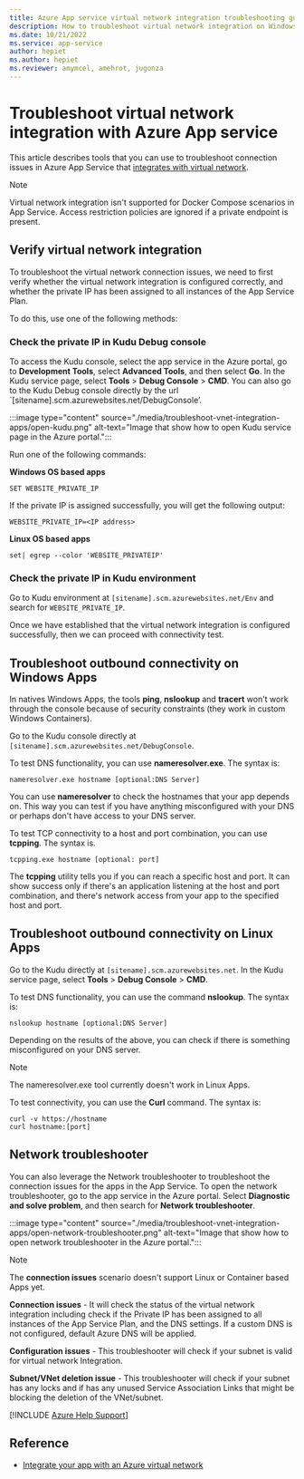 ```yaml
---
title: Azure App service virtual network integration troubleshooting guide
description: How to troubleshoot virtual network integration on Windows and Linux Apps
ms.date: 10/21/2022
ms.service: app-service
author: hepiet
ms.author: hepiet
ms.reviewer: amymcel, amehrot, jugonza
---
```

# Troubleshoot virtual network integration with Azure App service

This article describes tools that you can use to troubleshoot connection issues in Azure App Service that [integrates with virtual network](/azure/app-service/overview-vnet-integration).

> [!NOTE]
> Virtual network integration isn't supported for Docker Compose scenarios in App Service. Access restriction policies are ignored if a private endpoint is present.

## Verify virtual network integration

To troubleshoot the virtual network connection issues, we need to first verify whether the virtual network integration is configured correctly, and whether the private IP has been assigned to all instances of the App Service Plan.

To do this, use one of the following methods:

### Check the private IP in Kudu Debug console

To access the Kudu console, select the app service in the Azure portal, go to **Development Tools**, select **Advanced Tools**, and then select **Go**. In the Kudu service page, select **Tools** > **Debug Console** > **CMD**. You can also go to the Kudu Debug console directly by the url `[sitename].scm.azurewebsites.net/DebugConsole’.

:::image type="content" source="./media/troubleshoot-vnet-integration-apps/open-kudu.png" alt-text="Image that show how to open Kudu service page in the Azure portal.":::

Run one of the following commands:

**Windows OS based apps**

```console
SET WEBSITE_PRIVATE_IP
```
If the private IP is assigned successfully, you will get the following output:

```output
WEBSITE_PRIVATE_IP=<IP address>
```

**Linux OS based apps**

```console
set| egrep --color 'WEBSITE_PRIVATEIP'
```

### Check the private IP in Kudu environment

Go to Kudu environment at `[sitename].scm.azurewebsites.net/Env` and search for `WEBSITE_PRIVATE_IP`.

Once we have established that the virtual network integration is configured successfully, then we can proceed with connectivity test.

## Troubleshoot outbound connectivity on Windows Apps

In natives Windows Apps, the tools **ping**, **nslookup** and **tracert** won't work through the console because of security constraints (they work in custom Windows Containers).

Go to the Kudu console directly at `[sitename].scm.azurewebsites.net/DebugConsole`.

To test DNS functionality, you can use **nameresolver.exe**. The syntax is:

```console
nameresolver.exe hostname [optional:DNS Server]
```

You can use **nameresolver** to check the hostnames that your app depends on. This way you can test if you have anything misconfigured with your DNS or perhaps don't have access to your DNS server. 

To test TCP connectivity to a host and port combination, you can use **tcpping**. The syntax is.

```console
tcpping.exe hostname [optional: port]
```

The **tcpping** utility tells you if you can reach a specific host and port. It can show success only if there's an application listening at the host and port combination, and there's network access from your app to the specified host and port.

## Troubleshoot outbound connectivity on Linux Apps

Go to the Kudu directly at `[sitename].scm.azurewebsites.net`. In the Kudu service page, select **Tools** > **Debug Console** > **CMD**.

To test DNS functionality, you can use the command **nslookup**. The syntax is:

```console
nslookup hostname [optional:DNS Server]
```

Depending on the results of the above, you can check if there is something misconfigured on your DNS server.

> [!NOTE]
> The nameresolver.exe tool currently doesn't work in Linux Apps.

To test connectivity, you can use the **Curl** command. The syntax is:

```console
curl -v https://hostname
curl hostname:[port]
```

## Network troubleshooter

You can also leverage the Network troubleshooter to troubleshoot the connection issues for the apps in the App Service. To open the network troubleshooter, go to the app service in the Azure portal. Select **Diagnostic and solve problem**, and then search for **Network troubleshooter**.

:::image type="content" source="./media/troubleshoot-vnet-integration-apps/open-network-troubleshooter.png" alt-text="Image that show how to open network troubleshooter in the Azure portal.":::

> [!NOTE]
> The **connection issues** scenario doesn't support Linux or Container based Apps yet.

**Connection issues** - It will check the status of the virtual network integration including check if the Private IP has been assigned to all instances of the App Service Plan, and the DNS settings. If a custom DNS is not configured, default Azure DNS will be applied.

**Configuration issues** - This troubleshooter will check if your subnet is valid for virtual network Integration.

**Subnet/VNet deletion issue** - This troubleshooter will check if your subnet has any locks and if has any unused Service Association Links that 
might be blocking the deletion of the VNet/subnet.

[!INCLUDE [Azure Help Support](../../includes/azure-help-support.md)]

## Reference

- [Integrate your app with an Azure virtual network](https://github.com/MicrosoftDocs/azure-docs/blob/main/articles/app-service/overview-vnet-integration.md)



